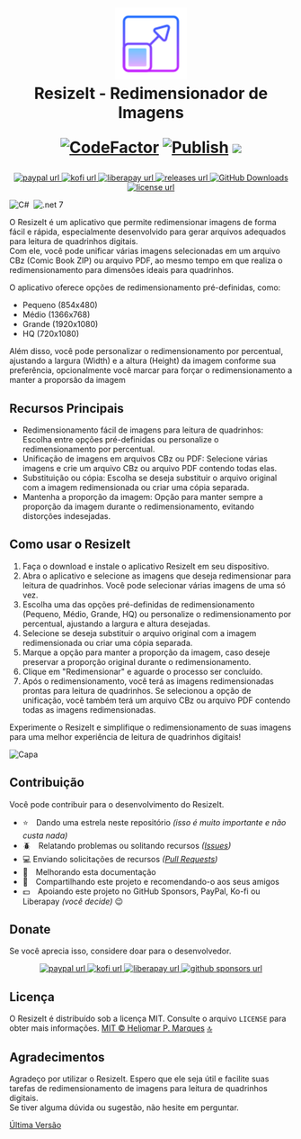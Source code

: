 <span id="top"></span>
<h1 align="center">
  <img src="icon.png" width="128" />
  <br> ResizeIt - Redimensionador de Imagens

  <!--[![CodeQL](https://github.com/heliomarpm/resizeit-comics/actions/workflows/codeql.yml/badge.svg)](https://github.com/heliomarpm/resizeit-comics/actions/workflows/codeql.yml)-->
  [![CodeFactor](https://www.codefactor.io/repository/github/heliomarpm/resizeit-comics/badge)](https://www.codefactor.io/repository/github/heliomarpm/resizeit-comics)
  [![Publish](https://github.com/heliomarpm/resizeit-comics/actions/workflows/publish.yml/badge.svg)](README.md)
  <a href="https://navto.me/heliomarpm" target="_blank"><img src="https://navto.me/assets/navigatetome-brand.png" width="32"/></a>

</h1>

<p align="center">
  <!-- PayPal -->
  <a href="https://bit.ly/paypal-udeler" target="_blank" rel="noopener noreferrer">
    <img alt="paypal url" src="https://img.shields.io/badge/donate%20on-paypal-1C1E26?style=for-the-badge&labelColor=1C1E26&color=0475fe"/>
  </a>
  <!-- Ko-fi -->
  <a href="https://ko-fi.com/heliomarpm" target="_blank" rel="noopener noreferrer">
    <img alt="kofi url" src="https://img.shields.io/badge/kofi-1C1E26?style=for-the-badge&labelColor=1C1E26&color=ff5f5f"/>
  </a>
  <!-- LiberaPay -->  
  <a href="https://liberapay.com/heliomarpm" target="_blank" rel="noopener noreferrer">
     <img alt="liberapay url" src="https://img.shields.io/badge/liberapay-1C1E26?style=for-the-badge&labelColor=1C1E26&color=f6c915"/>
  </a>
  <!-- Version -->
  <a href="https://github.com/heliomarpm/resizeit-comics/releases" target="_blank" rel="noopener noreferrer">
     <img alt="releases url" src="https://img.shields.io/github/v/release/heliomarpm/resizeit-comics?style=for-the-badge&labelColor=1C1E26&color=2ea043"/>
  </a>
  <!-- Downloads -->
  <a href="https://github.com/heliomarpm/resizeit-comics/releases" target="_blank" rel="noopener noreferrer">
    <img alt="GitHub Downloads" src="https://img.shields.io/github/downloads/heliomarpm/resizeit-comics/total?style=for-the-badge&labelColor=1C1E26&color=2ea043">
  </a>
  <!-- Issues -->
  <!-- <a href="https://github.com/heliomarpm/resizeit-comics/issues?q=is%3Aissue+is%3Aopen+sort%3Aupdated-desc" target="_blank">
    <img alt="GitHub issues" src="https://img.shields.io/github/issues/heliomarpm/resizeit-comics?style=for-the-badge&labelColor=1C1E26">
  </a> -->
  <!-- License -->
  <a href="https://github.com/heliomarpm/resizeit-comics/blob/master/LICENSE" target="_blank" rel="noopener noreferrer">
    <img alt="license url" src="https://img.shields.io/badge/license%20-MIT-1C1E26?style=for-the-badge&labelColor=1C1E26&color=61ffca"/>
  </a>
</p>

![C#](https://img.shields.io/badge/c%23-%23239120.svg?style=for-the-badge&logo=c-sharp&logoColor=white)
&nbsp;![.net 7](https://img.shields.io/badge/CORE%207-5C2D91?style=for-the-badge&logo=.net&logoColor=white)

O ResizeIt é um aplicativo que permite redimensionar imagens de forma fácil e rápida, especialmente desenvolvido para gerar arquivos adequados para leitura de quadrinhos digitais. \
Com ele, você pode unificar várias imagens selecionadas em um arquivo CBz (Comic Book ZIP) ou arquivo PDF, ao mesmo tempo em que realiza o redimensionamento para dimensões ideais para quadrinhos.

O aplicativo oferece opções de redimensionamento pré-definidas, como:

* Pequeno (854x480)
* Médio (1366x768)
* Grande (1920x1080)
* HQ (720x1080)

Além disso, você pode personalizar o redimensionamento por percentual, ajustando a largura (Width) e a altura (Height) da imagem conforme sua preferência, opcionalmente você marcar para forçar o redimensionamento a manter a proporsão da imagem

## Recursos Principais

* Redimensionamento fácil de imagens para leitura de quadrinhos: Escolha entre opções pré-definidas ou personalize o redimensionamento por percentual.
* Unificação de imagens em arquivos CBz ou PDF: Selecione várias imagens e crie um arquivo CBz ou arquivo PDF contendo todas elas.
* Substituição ou cópia: Escolha se deseja substituir o arquivo original com a imagem redimensionada ou criar uma cópia separada.
* Mantenha a proporção da imagem: Opção para manter sempre a proporção da imagem durante o redimensionamento, evitando distorções indesejadas.

## Como usar o ResizeIt

1. Faça o download e instale o aplicativo ResizeIt em seu dispositivo.
1. Abra o aplicativo e selecione as imagens que deseja redimensionar para leitura de quadrinhos. Você pode selecionar várias imagens de uma só vez.
1. Escolha uma das opções pré-definidas de redimensionamento (Pequeno, Médio, Grande, HQ) ou personalize o redimensionamento por percentual, ajustando a largura e altura desejadas.
1. Selecione se deseja substituir o arquivo original com a imagem redimensionada ou criar uma cópia separada.
1. Marque a opção para manter a proporção da imagem, caso deseje preservar a proporção original durante o redimensionamento.
1. Clique em "Redimensionar" e aguarde o processo ser concluído.
1. Após o redimensionamento, você terá as imagens redimensionadas prontas para leitura de quadrinhos. Se selecionou a opção de unificação, você também terá um arquivo CBz ou arquivo PDF contendo todas as imagens redimensionadas.

Experimente o ResizeIt e simplifique o redimensionamento de suas imagens para uma melhor experiência de leitura de quadrinhos digitais!

![Capa](https://user-images.githubusercontent.com/13087389/126058296-27a3cca2-a8eb-4f02-99b7-2e00745e7a74.png)

## Contribuição

Você pode contribuir para o desenvolvimento do ResizeIt.

* :star: Dando uma estrela neste repositório _(isso é muito importante e não custa nada)_
* :beetle: Relatando problemas ou solitando recursos _([Issues](https://github.com/heliomarpm/resizeit-comics/issues))_
* :computer: Enviando solicitações de recursos _([Pull Requests](https://github.com/heliomarpm/resizeit-comics/pulls))_
* :page_facing_up: Melhorando esta documentação
* :rotating_light: Compartilhando este projeto e recomendando-o aos seus amigos
* :dollar: Apoiando este projeto no GitHub Sponsors, PayPal, Ko-fi ou Liberapay _(você decide)_ 😉

<!--
Obrigado, a todas as pessoas que já contribuiram com esse projeto

<a href="https://github.com/heliomarpm/resizeit-comics/graphs/contributors" target="_blank">
  <img src="https://contrib.rocks/image?repo=heliomarpm/resizeit-comics" />
</a>

###### Made with [contrib.rocks](https://contrib.rocks).
-->

## Donate

Se você aprecia isso, considere doar para o desenvolvedor.

<p align="center">
  <!-- PayPal -->
  <a href="https://bit.ly/paypal-udeler" target="_blank" rel="noopener noreferrer">
    <img alt="paypal url" src="https://img.shields.io/badge/donate%20on-paypal-1C1E26?style=for-the-badge&labelColor=1C1E26&color=0475fe"/>
  </a>
  <!-- Ko-fi -->
  <a href="https://ko-fi.com/heliomarpm" target="_blank" rel="noopener noreferrer">
    <img alt="kofi url" src="https://img.shields.io/badge/kofi-1C1E26?style=for-the-badge&labelColor=1C1E26&color=ff5f5f"/>
  </a>
  <!-- LiberaPay -->  
  <a href="https://liberapay.com/heliomarpm" target="_blank" rel="noopener noreferrer">
     <img alt="liberapay url" src="https://img.shields.io/badge/liberapay-1C1E26?style=for-the-badge&labelColor=1C1E26&color=f6c915"/>
  </a>  
  <!-- GitHub Sponsors -->
  <a href="https://github.com/sponsors/heliomarpm" target="_blank" rel="noopener noreferrer">
    <img alt="github sponsors url" src="https://img.shields.io/badge/GitHub%20-Sponsor-1C1E26?style=for-the-badge&labelColor=1C1E26&color=db61a2"/>
  </a>
</p>

## Licença

O ResizeIt é distribuído sob a licença MIT. Consulte o arquivo `LICENSE` para obter mais informações.
[MIT © Heliomar P. Marques](LICENSE) <a href="#top">🔝</a>

## Agradecimentos

Agradeço por utilizar o ResizeIt. Espero que ele seja útil e facilite suas tarefas de redimensionamento de imagens para leitura de quadrinhos digitais. \
Se tiver alguma dúvida ou sugestão, não hesite em perguntar.

[Última Versão](https://github.com/heliomarpm/resizeit-comics/releases/latest)
